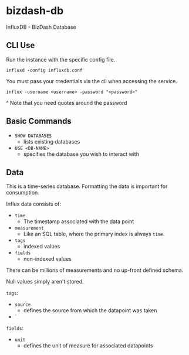 # bizdash-db

InfluxDB - BizDash Database


## CLI Use

Run the instance with the specific config file.

`influxd -config influxdb.conf`

You must pass your credentials via the cli when accessing the service.

`influx -username <username> -password "<password>"`

^ Note that you need quotes around the password

## Basic Commands

- `SHOW DATABASES`
   - lists existing databases
- `USE <DB-NAME>`
   - specifies the database you wish to interact with

## Data

This is a time-series database.  Formatting the data is important for consumption.

Influx data consists of:

- `time`
    - The timestamp associated with the data point
- `measurement`
    - Like an SQL table, where the primary index is always `time`.
- `tags`
    - indexed values
- `fields`
   - non-indexed values

There can be millions of measurements and no up-front defined schema.

Null values simply aren't stored.

`tags`:
- `source`
   - defines the source from which the datapoint was taken
- `

`fields`:
- `unit`
   - defines the unit of measure for associated datapoints

